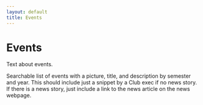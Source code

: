 ```yaml
---
layout: default
title: Events
---
```


# Events

<section>
  <p>
    Text about events.
  </p>
  <p>
    Searchable list of events with a picture, title, and description by semester and year.
    This should include just a snippet by a Club exec if no news story.
    If there is a news story, just include a link to the news article on the news webpage.
  </p>
</section>
